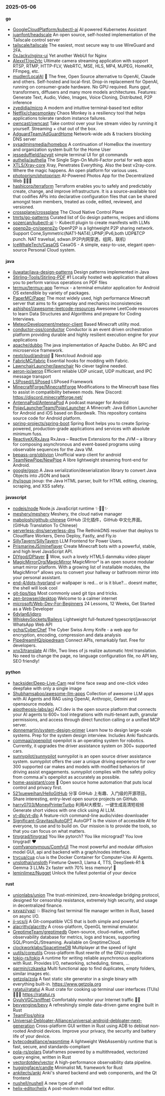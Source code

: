 ### 2025-05-06

#### go
* [GoogleCloudPlatform/kubectl-ai](https://github.com/GoogleCloudPlatform/kubectl-ai) AI powered Kubernetes Assistant
* [juanfont/headscale](https://github.com/juanfont/headscale) An open source, self-hosted implementation of the Tailscale control server
* [tailscale/tailscale](https://github.com/tailscale/tailscale) The easiest, most secure way to use WireGuard and 2FA.
* [0xJacky/nginx-ui](https://github.com/0xJacky/nginx-ui) Yet another WebUI for Nginx
* [AlexxIT/go2rtc](https://github.com/AlexxIT/go2rtc) Ultimate camera streaming application with support RTSP, RTMP, HTTP-FLV, WebRTC, MSE, HLS, MP4, MJPEG, HomeKit, FFmpeg, etc.
* [mudler/LocalAI](https://github.com/mudler/LocalAI) 🤖 The free, Open Source alternative to OpenAI, Claude and others. Self-hosted and local-first. Drop-in replacement for OpenAI, running on consumer-grade hardware. No GPU required. Runs gguf, transformers, diffusers and many more models architectures. Features: Generate Text, Audio, Video, Images, Voice Cloning, Distributed, P2P inference
* [zyedidia/micro](https://github.com/zyedidia/micro) A modern and intuitive terminal-based text editor
* [Netflix/chaosmonkey](https://github.com/Netflix/chaosmonkey) Chaos Monkey is a resiliency tool that helps applications tolerate random instance failures.
* [owncast/owncast](https://github.com/owncast/owncast) Take control over your live stream video by running it yourself. Streaming + chat out of the box.
* [AdguardTeam/AdGuardHome](https://github.com/AdguardTeam/AdGuardHome) Network-wide ads & trackers blocking DNS server
* [sysadminsmedia/homebox](https://github.com/sysadminsmedia/homebox) A continuation of HomeBox the inventory and organization system built for the Home User
* [jesseduffield/lazygit](https://github.com/jesseduffield/lazygit) simple terminal UI for git commands
* [authelia/authelia](https://github.com/authelia/authelia) The Single Sign-On Multi-Factor portal for web apps
* [XTLS/Xray-core](https://github.com/XTLS/Xray-core) Xray, Penetrates Everything. Also the best v2ray-core. Where the magic happens. An open platform for various uses.
* [photoprism/photoprism](https://github.com/photoprism/photoprism) AI-Powered Photos App for the Decentralized Web 🌈💎✨
* [hashicorp/terraform](https://github.com/hashicorp/terraform) Terraform enables you to safely and predictably create, change, and improve infrastructure. It is a source-available tool that codifies APIs into declarative configuration files that can be shared amongst team members, treated as code, edited, reviewed, and versioned.
* [crossplane/crossplane](https://github.com/crossplane/crossplane) The Cloud Native Control Plane
* [tmrts/go-patterns](https://github.com/tmrts/go-patterns) Curated list of Go design patterns, recipes and idioms
* [sozercan/kubectl-ai](https://github.com/sozercan/kubectl-ai) ✨ Kubectl plugin to create manifests with LLMs
* [openp2p-cn/openp2p](https://github.com/openp2p-cn/openp2p) OpenP2P is a lightweight P2P sharing network. Support Cone,Symmetric(NAT1-NAT4),UPNP,IPv6,both UDP&TCP punch. NAT travelsal, sdwan.(P2P内网穿透，组网，联机)
* [IceWhaleTech/CasaOS](https://github.com/IceWhaleTech/CasaOS) CasaOS - A simple, easy-to-use, elegant open-source Personal Cloud system.

#### java
* [iluwatar/java-design-patterns](https://github.com/iluwatar/java-design-patterns) Design patterns implemented in Java
* [Stirling-Tools/Stirling-PDF](https://github.com/Stirling-Tools/Stirling-PDF) #1 Locally hosted web application that allows you to perform various operations on PDF files
* [termux/termux-app](https://github.com/termux/termux-app) Termux - a terminal emulator application for Android OS extendible by variety of packages.
* [PaperMC/Paper](https://github.com/PaperMC/Paper) The most widely used, high performance Minecraft server that aims to fix gameplay and mechanics inconsistencies
* [ashishps1/awesome-leetcode-resources](https://github.com/ashishps1/awesome-leetcode-resources) Awesome LeetCode resources to learn Data Structures and Algorithms and prepare for Coding Interviews.
* [MeteorDevelopment/meteor-client](https://github.com/MeteorDevelopment/meteor-client) Based Minecraft utility mod.
* [conductor-oss/conductor](https://github.com/conductor-oss/conductor) Conductor is an event driven orchestration platform providing durable and highly resilient execution engine for your applications
* [apache/dubbo](https://github.com/apache/dubbo) The java implementation of Apache Dubbo. An RPC and microservice framework.
* [nextcloud/android](https://github.com/nextcloud/android) 📱 Nextcloud Android app
* [FabricMC/fabric](https://github.com/FabricMC/fabric) Essential hooks for modding with Fabric.
* [LawnchairLauncher/lawnchair](https://github.com/LawnchairLauncher/lawnchair) No clever tagline needed.
* [aeron-io/aeron](https://github.com/aeron-io/aeron) Efficient reliable UDP unicast, UDP multicast, and IPC message transport
* [LSPosed/LSPosed](https://github.com/LSPosed/LSPosed) LSPosed Framework
* [MinecraftForge/MinecraftForge](https://github.com/MinecraftForge/MinecraftForge) Modifications to the Minecraft base files to assist in compatibility between mods. New Discord: https://discord.minecraftforge.net/
* [AntennaPod/AntennaPod](https://github.com/AntennaPod/AntennaPod) A podcast manager for Android
* [PojavLauncherTeam/PojavLauncher](https://github.com/PojavLauncherTeam/PojavLauncher) A Minecraft: Java Edition Launcher for Android and iOS based on Boardwalk. This repository contains source code for Android platform.
* [spring-projects/spring-boot](https://github.com/spring-projects/spring-boot) Spring Boot helps you to create Spring-powered, production-grade applications and services with absolute minimum fuss.
* [ReactiveX/RxJava](https://github.com/ReactiveX/RxJava) RxJava – Reactive Extensions for the JVM – a library for composing asynchronous and event-based programs using observable sequences for the Java VM.
* [bepass-org/oblivion](https://github.com/bepass-org/oblivion) Unofficial warp client for android
* [TeamNewPipe/NewPipe](https://github.com/TeamNewPipe/NewPipe) A libre lightweight streaming front-end for Android.
* [google/gson](https://github.com/google/gson) A Java serialization/deserialization library to convert Java Objects into JSON and back
* [jhy/jsoup](https://github.com/jhy/jsoup) jsoup: the Java HTML parser, built for HTML editing, cleaning, scraping, and XSS safety.

#### javascript
* [nodejs/node](https://github.com/nodejs/node) Node.js JavaScript runtime ✨🐢🚀✨
* [meshery/meshery](https://github.com/meshery/meshery) Meshery, the cloud native manager
* [maboloshi/github-chinese](https://github.com/maboloshi/github-chinese) GitHub 汉化插件，GitHub 中文化界面。 (GitHub Translation To Chinese)
* [serverless-dns/serverless-dns](https://github.com/serverless-dns/serverless-dns) The RethinkDNS resolver that deploys to Cloudflare Workers, Deno Deploy, Fastly, and Fly.io
* [SillyTavern/SillyTavern](https://github.com/SillyTavern/SillyTavern) LLM Frontend for Power Users.
* [PrismarineJS/mineflayer](https://github.com/PrismarineJS/mineflayer) Create Minecraft bots with a powerful, stable, and high level JavaScript API.
* [DIYgod/DPlayer](https://github.com/DIYgod/DPlayer) 🍭 Wow, such a lovely HTML5 danmaku video player
* [MagicMirrorOrg/MagicMirror](https://github.com/MagicMirrorOrg/MagicMirror) MagicMirror² is an open source modular smart mirror platform. With a growing list of installable modules, the MagicMirror² allows you to convert your hallway or bathroom mirror into your personal assistant.
* [end-4/dots-hyprland](https://github.com/end-4/dots-hyprland) ur wallpaper is red... or is it blue?... doesnt matter, the shell will look cool
* [git-tips/tips](https://github.com/git-tips/tips) Most commonly used git tips and tricks.
* [zen-browser/desktop](https://github.com/zen-browser/desktop) Welcome to a calmer internet
* [microsoft/Web-Dev-For-Beginners](https://github.com/microsoft/Web-Dev-For-Beginners) 24 Lessons, 12 Weeks, Get Started as a Web Developer
* [6dylan6/jdpro](https://github.com/6dylan6/jdpro)
* [WhiskeySockets/Baileys](https://github.com/WhiskeySockets/Baileys) Lightweight full-featured typescript/javascript WhatsApp Web API
* [gchq/CyberChef](https://github.com/gchq/CyberChef) The Cyber Swiss Army Knife - a web app for encryption, encoding, compression and data analysis
* [PipedreamHQ/pipedream](https://github.com/PipedreamHQ/pipedream) Connect APIs, remarkably fast. Free for developers.
* [xnx3/translate](https://github.com/xnx3/translate) AI i18n, Two lines of js realize automatic html translation. No need to change the page, no language configuration file, no API key, SEO friendly!

#### python
* [hacksider/Deep-Live-Cam](https://github.com/hacksider/Deep-Live-Cam) real time face swap and one-click video deepfake with only a single image
* [Shubhamsaboo/awesome-llm-apps](https://github.com/Shubhamsaboo/awesome-llm-apps) Collection of awesome LLM apps with AI Agents and RAG using OpenAI, Anthropic, Gemini and opensource models.
* [aipotheosis-labs/aci](https://github.com/aipotheosis-labs/aci) ACI.dev is the open source platform that connects your AI agents to 600+ tool integrations with multi-tenant auth, granular permissions, and access through direct function calling or a unified MCP server.
* [donnemartin/system-design-primer](https://github.com/donnemartin/system-design-primer) Learn how to design large-scale systems. Prep for the system design interview. Includes Anki flashcards.
* [commaai/openpilot](https://github.com/commaai/openpilot) openpilot is an operating system for robotics. Currently, it upgrades the driver assistance system on 300+ supported cars.
* [sunnypilot/sunnypilot](https://github.com/sunnypilot/sunnypilot) sunnypilot is an open source driver assistance system. sunnypilot offers the user a unique driving experience for over 300 supported car makes and models with modified behaviors of driving assist engagements. sunnypilot complies with the safety policy from comma.ai's openpilot as accurately as possible.
* [home-assistant/core](https://github.com/home-assistant/core) 🏡 Open source home automation that puts local control and privacy first.
* [521xueweihan/HelloGitHub](https://github.com/521xueweihan/HelloGitHub) 分享 GitHub 上有趣、入门级的开源项目。Share interesting, entry-level open source projects on GitHub.
* [harry0703/MoneyPrinterTurbo](https://github.com/harry0703/MoneyPrinterTurbo) 利用AI大模型，一键生成高清短视频 Generate short videos with one click using AI LLM.
* [yt-dlp/yt-dlp](https://github.com/yt-dlp/yt-dlp) A feature-rich command-line audio/video downloader
* [Significant-Gravitas/AutoGPT](https://github.com/Significant-Gravitas/AutoGPT) AutoGPT is the vision of accessible AI for everyone, to use and to build on. Our mission is to provide the tools, so that you can focus on what matters.
* [tinygrad/tinygrad](https://github.com/tinygrad/tinygrad) You like pytorch? You like micrograd? You love tinygrad! ❤️
* [comfyanonymous/ComfyUI](https://github.com/comfyanonymous/ComfyUI) The most powerful and modular diffusion model GUI, api and backend with a graph/nodes interface.
* [trycua/cua](https://github.com/trycua/cua) c/ua is the Docker Container for Computer-Use AI Agents.
* [unslothai/unsloth](https://github.com/unslothai/unsloth) Finetune Qwen3, Llama 4, TTS, DeepSeek-R1 & Gemma 3 LLMs 2x faster with 70% less memory! 🦥
* [leminlimez/Nugget](https://github.com/leminlimez/Nugget) Unlock the fullest potential of your device

#### rust
* [unionlabs/union](https://github.com/unionlabs/union) The trust-minimized, zero-knowledge bridging protocol, designed for censorship resistance, extremely high security, and usage in decentralized finance.
* [sxyazi/yazi](https://github.com/sxyazi/yazi) 💥 Blazing fast terminal file manager written in Rust, based on async I/O.
* [jj-vcs/jj](https://github.com/jj-vcs/jj) A Git-compatible VCS that is both simple and powerful
* [alacritty/alacritty](https://github.com/alacritty/alacritty) A cross-platform, OpenGL terminal emulator.
* [GreptimeTeam/greptimedb](https://github.com/GreptimeTeam/greptimedb) Open-source, cloud-native, unified observability database for metrics, logs and traces, supporting SQL/PromQL/Streaming. Available on GreptimeCloud.
* [clockworklabs/SpacetimeDB](https://github.com/clockworklabs/SpacetimeDB) Multiplayer at the speed of light
* [uutils/coreutils](https://github.com/uutils/coreutils) Cross-platform Rust rewrite of the GNU coreutils
* [tokio-rs/tokio](https://github.com/tokio-rs/tokio) A runtime for writing reliable asynchronous applications with Rust. Provides I/O, networking, scheduling, timers, ...
* [qarmin/czkawka](https://github.com/qarmin/czkawka) Multi functional app to find duplicates, empty folders, similar images etc.
* [getzola/zola](https://github.com/getzola/zola) A fast static site generator in a single binary with everything built-in. https://www.getzola.org
* [ratatui/ratatui](https://github.com/ratatui/ratatui) A Rust crate for cooking up terminal user interfaces (TUIs) 👨‍🍳🐀 https://ratatui.rs
* [GyulyVGC/sniffnet](https://github.com/GyulyVGC/sniffnet) Comfortably monitor your Internet traffic 🕵️‍♂️
* [bevyengine/bevy](https://github.com/bevyengine/bevy) A refreshingly simple data-driven game engine built in Rust
* [TeamFlos/phira](https://github.com/TeamFlos/phira)
* [Universal-Debloater-Alliance/universal-android-debloater-next-generation](https://github.com/Universal-Debloater-Alliance/universal-android-debloater-next-generation) Cross-platform GUI written in Rust using ADB to debloat non-rooted Android devices. Improve your privacy, the security and battery life of your device.
* [bytecodealliance/wasmtime](https://github.com/bytecodealliance/wasmtime) A lightweight WebAssembly runtime that is fast, secure, and standards-compliant
* [pola-rs/polars](https://github.com/pola-rs/polars) Dataframes powered by a multithreaded, vectorized query engine, written in Rust
* [vectordotdev/vector](https://github.com/vectordotdev/vector) A high-performance observability data pipeline.
* [huggingface/candle](https://github.com/huggingface/candle) Minimalist ML framework for Rust
* [ankitects/anki](https://github.com/ankitects/anki) Anki's shared backend and web components, and the Qt frontend
* [nushell/nushell](https://github.com/nushell/nushell) A new type of shell
* [helix-editor/helix](https://github.com/helix-editor/helix) A post-modern modal text editor.
